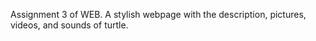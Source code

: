 Assignment 3 of WEB.
A stylish webpage with the description, pictures, videos, and sounds of turtle.
